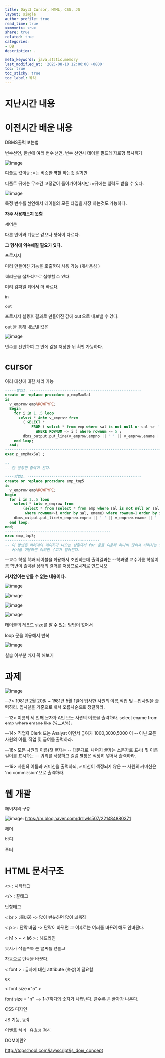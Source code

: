 ```yaml
---
title: Day13 Cursor, HTML, CSS, JS
layout: single
author_profile: true
read_time: true
comments: true
share: true
related: true
categories:
- DB
description: .

meta_keywords: java,static,memory
last_modified_at: '2021-08-10 12:00:00 +0800'
toc: true
toc_sticky: true
toc_label: 목차
---
```






# 지난시간 내용



# 이전시간 배운 내용

DBMS출력 보는법



변수선언, 한번에 여러 변수 선언, 변수 선언시 테이블 필드의 자로형 복사하기



![image](https://user-images.githubusercontent.com/65274952/129285607-442307a1-eb4d-4c8f-b547-4234da60853b.png)

디폴트 값이랑 :=는 비슷한 역할 하는것 같지만

디폴트 뒤에는 무조건 고정값이 들어가야하지만 :=뒤에는 입력도 받을 수 있다.



![image](https://user-images.githubusercontent.com/65274952/129285741-f1ce0884-5034-4696-9f6c-ec80c94d3366.png)

특정 변수를 선언해서 테이블의 모든 타입을 저장 하는것도 가능하다.

**자주 사용해보지 못함**



제어문

다른 언어와 기능은 같으나 형식이 다르다.

**그 형식에 익숙해질 필요가 있다.** 



프로시저

미리 만들어진 기능을 호출하여 사용 가능 (재사용성 )

쿼리문을 절차적으로 실행할 수 있다.

미리 컴파일 되어서 더 빠르다.



in



out

프로시저 실행후 결과로 만들어진 값에 out 으로 내보낼  수 있다.

out 을 통해 내보낸 값은

![image](https://user-images.githubusercontent.com/65274952/129286516-2bc11ee6-93dd-40a0-8e0d-f7cf6306140e.png)



변수를 선언하여 그 안에 값을 저장한 뒤 확인 가능하다.





# cursor

여러 대상에 대한 처리 가능



```sql
-----방법1. ---------------------------------------------------
create or replace procedure p_empMaxSal 
is
  v_emprow emp%ROWTYPE;
  Begin
    for i in 1..5 loop
      select * into v_emprow from 
        ( SELECT *
            FROM ( select * from emp where sal is not null or sal <> ' '  order by sal desc ) 
              WHERE ROWNUM <= i ) where rownum <= 5 ;
        dbms_output.put_line(v_emprow.empno || ' ' || v_emprow.ename || ' ' || v_emprow.sal);
    end loop;
  end;
------------------------------------------------------------------------------
exec p_empMaxSal ;

-- 
-- 한 문장만 출력이 된다.

----방법2. ----------------------------------------------------
create or replace procedure emp_top5
is
  v_emprow emp%ROWTYPE;
begin
  for i in 1..5 loop
    select * into v_emprow from 
        (select * from (select * from emp where sal is not null or sal <> ' ' order by sal desc)
         where rownum<=i order by sal, ename) where rownum=1 order by sal asc;
    dbms_output.put_line(v_emprow.empno || ' ' || v_emprow.ename || ' ' || v_emprow.sal);
  end loop;
end;
------------------------------------------------
exec emp_top5;
-------------------------------------------
-- 이 방법은 여러개의 데이터가 나오는 상황에서 for 문을 이용해 하나씩 끊어서 처리하는 방법이다. 
-- 커서를 이용하면 이러한 수고가 덜어진다.

```

--교수 학생 학과 테이블을 이용해서 조인하는데 출력결과는
--학과명 교수이름 학생이름 학년이 출력된 상태의 결과를 저장프로시저로 만드시오



**커서없이는 만들 수 없는 내용이다.**



![image](https://user-images.githubusercontent.com/65274952/129287314-5c173517-ab75-49d6-8531-724851bb854b.png)





![image](https://user-images.githubusercontent.com/65274952/129291748-ad9e0a36-f803-4026-b336-339b46467b7d.png)







![image](https://user-images.githubusercontent.com/65274952/129291921-cf4299ee-ff54-4725-b9bd-53072ffd7647.png)





![image](https://user-images.githubusercontent.com/65274952/129292023-b53cdf0b-0370-45af-b93a-4a6546492ff4.png)

테이블의 레코드 size를 알 수 있는 방법이 없어서

loop 문을 이용해서 반복



![image](https://user-images.githubusercontent.com/65274952/129292983-a7beb402-2065-4377-aa74-d7ca8137404e.png)

실습 이부분 까지 꼭 해보기





# 과제

![image](https://user-images.githubusercontent.com/65274952/129295132-cc4dc113-435f-4335-ba21-931c00675f7e.png)





--7> 1981년 2월 20일 ~ 1981년 5월 1일에 입사한 사원의 이름,직업 및 
--입사일을 출력하라. 입사일을 기준으로 해서 오름차순으로 정렬하라.

--12> 이름의 세 번째 문자가 A인 모든 사원의 이름을 출력하라.
select ename from emp where emane like (%__A%);

--14> 직업이 Clerk 또는 Analyst 이면서 급여가 1000,3000,5000 이 
-- 아닌 모든 사원의 이름, 직업 및 급여를 출력하라.



--18> 모든 사원의 이름(첫 글자는 
-- 대문자로, 나머지 글자는 소문자로 표시) 및 이름 길이를 표시하는
-- 쿼리를 작성하고 컬럼 별칭은 적당히 넣어서 출력하라.

--19> 사원의 이름과 커미션을 출력하되, 커미션이 책정되지 않은 
-- 사원의 커미션은 'no commission'으로 출력하라.







# 웹 개괄

페이지의 구성 

![image](https://user-images.githubusercontent.com/65274952/129308627-3721ad59-e242-4dd2-869b-af49887e60ad.png): https://m.blog.naver.com/dmlwls507/221484880371



헤더

바디

푸터





# HTML 문서구조

<> : 시작태그

</> : 끝태그



단항태그

 <  br   >  :줄바꿈 -> 많이 반복하면 많이 띄워짐

 <   p   > : 단락 바꿈 -> 단락이 바뀌면 그 이후로는 여러줄 바꾸려 해도 안바뀐다.



<   h1  >  ~   <   h6   > : 헤드라인

숫자가 작을수록 큰 글씨를 만들고 

자동으로 단락을 바꾼다.



< font > : 글자에 대한 attribute (속성)이 필요함

ex

< font size ="5" >

font size = "n"  --> 1~7까지의 숫자가 나타난다. 클수록 큰 글자가 나온다.





CSS 디자인

JS 기능, 동작

이벤트 처리 , 유효성 검사



DOM이란?

http://tcpschool.com/javascript/js_dom_concept

